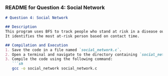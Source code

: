 
### README for Question 4: Social Network

```markdown
# Question 4: Social Network

## Description
This program uses BFS to track people who stand at risk in a disease outbreak.
It identifies the most at-risk person based on contact time.

## Compilation and Execution
1. Save the code in a file named `social_network.c`.
2. Open a terminal and navigate to the directory containing `social_network.c`.
3. Compile the code using the following command:
   ```sh
   gcc -o social_network social_network.c
